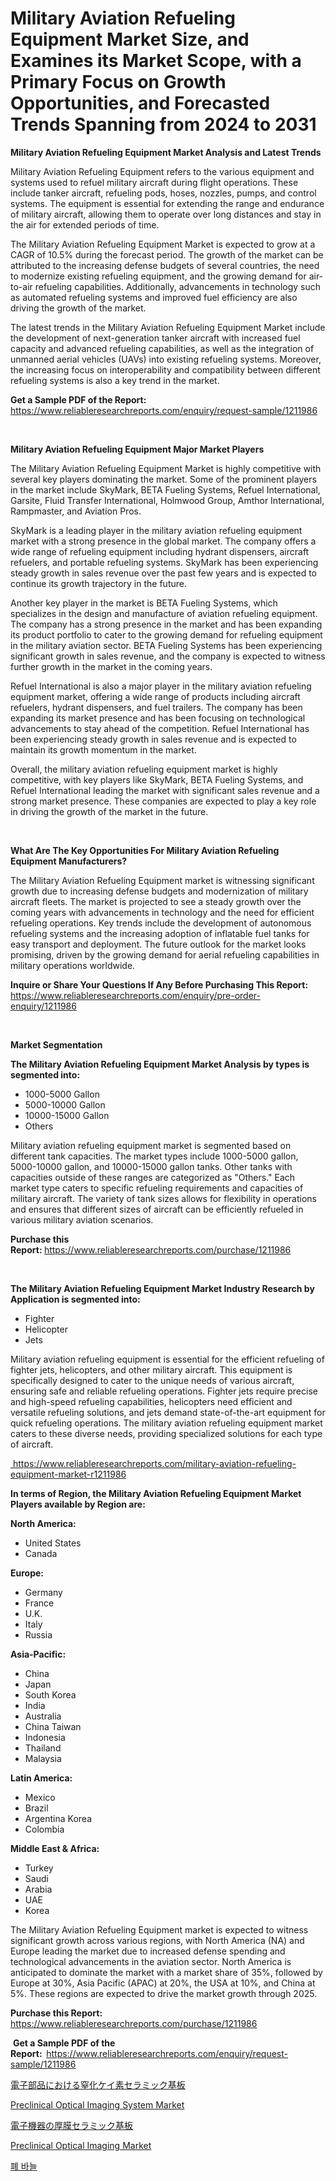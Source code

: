 <p><h1>Military Aviation Refueling Equipment Market Size, and Examines its Market Scope, with a Primary Focus on Growth Opportunities, and Forecasted Trends Spanning from 2024 to 2031</h1></p><p><strong>Military Aviation Refueling Equipment Market Analysis and Latest Trends</strong></p>
<p><p>Military Aviation Refueling Equipment refers to the various equipment and systems used to refuel military aircraft during flight operations. These include tanker aircraft, refueling pods, hoses, nozzles, pumps, and control systems. The equipment is essential for extending the range and endurance of military aircraft, allowing them to operate over long distances and stay in the air for extended periods of time.</p><p>The Military Aviation Refueling Equipment Market is expected to grow at a CAGR of 10.5% during the forecast period. The growth of the market can be attributed to the increasing defense budgets of several countries, the need to modernize existing refueling equipment, and the growing demand for air-to-air refueling capabilities. Additionally, advancements in technology such as automated refueling systems and improved fuel efficiency are also driving the growth of the market.</p><p>The latest trends in the Military Aviation Refueling Equipment Market include the development of next-generation tanker aircraft with increased fuel capacity and advanced refueling capabilities, as well as the integration of unmanned aerial vehicles (UAVs) into existing refueling systems. Moreover, the increasing focus on interoperability and compatibility between different refueling systems is also a key trend in the market.</p></p>
<p><strong>Get a Sample PDF of the Report:&nbsp;</strong> <a href="https://www.reliableresearchreports.com/enquiry/request-sample/1211986">https://www.reliableresearchreports.com/enquiry/request-sample/1211986</a></p>
<p>&nbsp;</p>
<p><strong>Military Aviation Refueling Equipment Major Market Players</strong></p>
<p><p>The Military Aviation Refueling Equipment Market is highly competitive with several key players dominating the market. Some of the prominent players in the market include SkyMark, BETA Fueling Systems, Refuel International, Garsite, Fluid Transfer International, Holmwood Group, Amthor International, Rampmaster, and Aviation Pros.</p><p>SkyMark is a leading player in the military aviation refueling equipment market with a strong presence in the global market. The company offers a wide range of refueling equipment including hydrant dispensers, aircraft refuelers, and portable refueling systems. SkyMark has been experiencing steady growth in sales revenue over the past few years and is expected to continue its growth trajectory in the future.</p><p>Another key player in the market is BETA Fueling Systems, which specializes in the design and manufacture of aviation refueling equipment. The company has a strong presence in the market and has been expanding its product portfolio to cater to the growing demand for refueling equipment in the military aviation sector. BETA Fueling Systems has been experiencing significant growth in sales revenue, and the company is expected to witness further growth in the market in the coming years.</p><p>Refuel International is also a major player in the military aviation refueling equipment market, offering a wide range of products including aircraft refuelers, hydrant dispensers, and fuel trailers. The company has been expanding its market presence and has been focusing on technological advancements to stay ahead of the competition. Refuel International has been experiencing steady growth in sales revenue and is expected to maintain its growth momentum in the market.</p><p>Overall, the military aviation refueling equipment market is highly competitive, with key players like SkyMark, BETA Fueling Systems, and Refuel International leading the market with significant sales revenue and a strong market presence. These companies are expected to play a key role in driving the growth of the market in the future.</p></p>
<p>&nbsp;</p>
<p><strong>What Are The Key Opportunities For Military Aviation Refueling Equipment Manufacturers?</strong></p>
<p><p>The Military Aviation Refueling Equipment market is witnessing significant growth due to increasing defense budgets and modernization of military aircraft fleets. The market is projected to see a steady growth over the coming years with advancements in technology and the need for efficient refueling operations. Key trends include the development of autonomous refueling systems and the increasing adoption of inflatable fuel tanks for easy transport and deployment. The future outlook for the market looks promising, driven by the growing demand for aerial refueling capabilities in military operations worldwide.</p></p>
<p><strong>Inquire or Share Your Questions If Any Before Purchasing This Report:</strong> <a href="https://www.reliableresearchreports.com/enquiry/pre-order-enquiry/1211986">https://www.reliableresearchreports.com/enquiry/pre-order-enquiry/1211986</a></p>
<p>&nbsp;</p>
<p><strong>Market Segmentation</strong></p>
<p><strong>The Military Aviation Refueling Equipment Market Analysis by types is segmented into:</strong></p>
<p><ul><li>1000-5000 Gallon</li><li>5000-10000 Gallon</li><li>10000-15000 Gallon</li><li>Others</li></ul></p>
<p><p>Military aviation refueling equipment market is segmented based on different tank capacities. The market types include 1000-5000 gallon, 5000-10000 gallon, and 10000-15000 gallon tanks. Other tanks with capacities outside of these ranges are categorized as "Others." Each market type caters to specific refueling requirements and capacities of military aircraft. The variety of tank sizes allows for flexibility in operations and ensures that different sizes of aircraft can be efficiently refueled in various military aviation scenarios.</p></p>
<p><strong>Purchase this Report:&nbsp;</strong><a href="https://www.reliableresearchreports.com/purchase/1211986">https://www.reliableresearchreports.com/purchase/1211986</a></p>
<p>&nbsp;</p>
<p><strong>The Military Aviation Refueling Equipment Market Industry Research by Application is segmented into:</strong></p>
<p><ul><li>Fighter</li><li>Helicopter</li><li>Jets</li></ul></p>
<p><p>Military aviation refueling equipment is essential for the efficient refueling of fighter jets, helicopters, and other military aircraft. This equipment is specifically designed to cater to the unique needs of various aircraft, ensuring safe and reliable refueling operations. Fighter jets require precise and high-speed refueling capabilities, helicopters need efficient and versatile refueling solutions, and jets demand state-of-the-art equipment for quick refueling operations. The military aviation refueling equipment market caters to these diverse needs, providing specialized solutions for each type of aircraft.</p></p>
<p><a href="https://www.reliableresearchreports.com/military-aviation-refueling-equipment-market-r1211986">&nbsp;https://www.reliableresearchreports.com/military-aviation-refueling-equipment-market-r1211986</a></p>
<p><strong>In terms of Region, the Military Aviation Refueling Equipment Market Players available by Region are:</strong></p>
<p>
    <p> <strong> North America: </strong>
        <ul>
            <li>United States</li>
            <li>Canada</li>
        </ul>
        </p> 
    <p> <strong> Europe: </strong>
        <ul>
            <li>Germany</li>
            <li>France</li>
            <li>U.K.</li>
            <li>Italy</li>
            <li>Russia</li>
        </ul>
        </p> 
    <p> <strong> Asia-Pacific: </strong>
        <ul>
            <li>China</li>
            <li>Japan</li>
            <li>South Korea</li>
            <li>India</li>
            <li>Australia</li>
            <li>China Taiwan</li>
            <li>Indonesia</li>
            <li>Thailand</li>
            <li>Malaysia</li>
        </ul>
        </p> 
    <p> <strong> Latin America: </strong>
        <ul>
            <li>Mexico</li>
            <li>Brazil</li>
            <li>Argentina Korea</li>
            <li>Colombia</li>
        </ul>
        </p> 
    <p> <strong> Middle East & Africa: </strong>
        <ul>
            <li>Turkey</li>
            <li>Saudi</li>
            <li>Arabia</li>
            <li>UAE</li>
            <li>Korea</li>
        </ul>
    </p>
    </p>
<p><p>The Military Aviation Refueling Equipment market is expected to witness significant growth across various regions, with North America (NA) and Europe leading the market due to increased defense spending and technological advancements in the aviation sector. North America is anticipated to dominate the market with a market share of 35%, followed by Europe at 30%, Asia Pacific (APAC) at 20%, the USA at 10%, and China at 5%. These regions are expected to drive the market growth through 2025.</p></p>
<p><strong>Purchase this Report: </strong><a href="https://www.reliableresearchreports.com/purchase/1211986">https://www.reliableresearchreports.com/purchase/1211986</a></p>
<p>&nbsp;<strong>Get a Sample PDF of the Report:&nbsp;&nbsp;</strong><a href="https://www.reliableresearchreports.com/enquiry/request-sample/1211986">https://www.reliableresearchreports.com/enquiry/request-sample/1211986</a></p>
<p><strong></strong></p>
<p><p><a href="https://github.com/RudySimonis2023/Market-Research-Report-List-1/blob/main/4722461101815.md">電子部品における窒化ケイ素セラミック基板</a></p><p><a href="https://github.com/AndreanneHane2023/Market-Research-Report-List-1/blob/main/preclinical-optical-imaging-system-market.md">Preclinical Optical Imaging System Market</a></p><p><a href="https://github.com/mm14022023/Market-Research-Report-List-1/blob/main/4618243101814.md">電子機器の厚膜セラミック基板</a></p><p><a href="https://github.com/RyleeBauch2023/Market-Research-Report-List-1/blob/main/preclinical-optical-imaging-market.md">Preclinical Optical Imaging Market</a></p><p><a href="https://github.com/konokaryan/Market-Research-Report-List-1/blob/main/791838195373.md">폐 바늘</a></p></p>